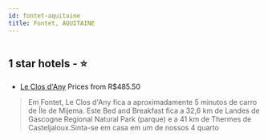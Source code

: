 ```yaml
---
id: fontet-aquitaine
title: Fontet, AQUITAINE
---
```


<center><img src="https://i.travelapi.com/hotels/41000000/40330000/40324100/40324049/e2d6dc54_z.jpg" alt="" /></center>


##  1 star hotels - ⭐️

-    [Le Clos d'Any](https://www.hurb.com/br/aud/https://www.hurb.com/br/hotels/fontet/le-clos-d-any-HT-KQY8?cmp=18055) Prices from R$485.50
   > Em Fontet, Le Clos d'Any fica a aproximadamente 5 minutos de carro de Île de Mijema.  Este Bed and Breakfast fica a 32,6 km de Landes de Gascogne Regional Natural Park (parque) e a 41 km de Thermes de Casteljaloux.Sinta-se em casa em um de nossos 4 quarto
